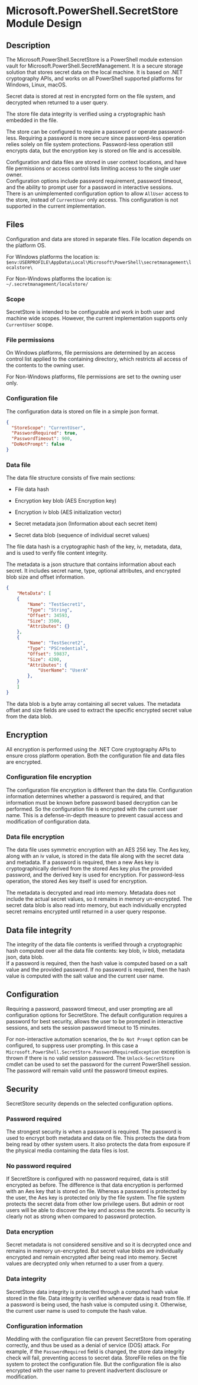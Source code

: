 # Microsoft.PowerShell.SecretStore Module Design

## Description

The Microsoft.PowerShell.SecretStore is a PowerShell module extension vault for Microsoft.PowerShell.SecretManagement.
It is a secure storage solution that stores secret data on the local machine.
It is based on .NET cryptography APIs, and works on all PowerShell supported platforms for Windows, Linux, macOS.  

Secret data is stored at rest in encrypted form on the file system, and decrypted when returned to a user query.  

The store file data integrity is verified using a cryptographic hash embedded in the file.  

The store can be configured to require a password or operate password-less.
Requiring a password is more secure since password-less operation relies solely on file system protections.
Password-less operation still encrypts data, but the encryption key is stored on file and is accessible.  

Configuration and data files are stored in user context locations, and have file permissions or access control lists limiting access to the single user owner.  
Configuration options include password requirement, password timeout, and the ability to prompt user for a password in interactive sessions.  
There is an unimplemented configuration option to allow `AllUser` access to the store, instead of `CurrentUser` only access.
This configuration is not supported in the current implementation.  

## Files

Configuration and data are stored in separate files.
File location depends on the platform OS.  

For Windows platforms the location is:  
`$env:USERPROFILE\AppData\Local\Microsoft\PowerShell\secretmanagement\localstore\`  

For Non-Windows platforms the location is:  
`~/.secretmanagement/localstore/`

### Scope

SecretStore is intended to be configurable and work in both user and machine wide scopes.
However, the current implementation supports only `CurrentUser` scope.  

### File permissions

On Windows platforms, file permissions are determined by an access control list applied to the containing directory, which restricts all access of the contents to the owning user.  

For Non-Windows platforms, file permissions are set to the owning user only.  

### Configuration file

The configuration data is stored on file in a simple json format.  

```json
{
  "StoreScope": "CurrentUser",
  "PasswordRequired": true,
  "PasswordTimeout": 900,
  "DoNotPrompt": false
}
```

### Data file

The data file structure consists of five main sections:  

- File data hash

- Encryption key blob    (AES Encryption key)

- Encryption iv blob     (AES initialization vector)

- Secret metadata json   (Information about each secret item)

- Secret data blob       (sequence of individual secret values)

The file data hash is a cryptographic hash of the key, iv, metadata, data, and is used to verify file content integrity.  

The metadata is a json structure that contains information about each secret.
It includes secret name, type, optional attributes, and encrypted blob size and offset information.  

```json
{
    "MetaData": [
    {
        "Name": "TestSecret1",
        "Type": "String",
        "Offset": 34593,
        "Size": 3500,
        "Attributes": {}
    },
    {
        "Name": "TestSecret2",
        "Type": "PSCredential",
        "Offset": 59837,
        "Size": 4200,
        "Attributes": {
            "UserName": "UserA"
        },
    }
    ]
}
```

The data blob is a byte array containing all secret values.
The metadata offset and size fields are used to extract the specific encrypted secret value from the data blob.  

## Encryption

All encryption is performed using the .NET Core cryptography APIs to ensure cross platform operation.
Both the configuration file and data files are encrypted.  

### Configuration file encryption

The configuration file encryption is different than the data file.
Configuration information determines whether a password is required, and that information must be known before password based decryption can be performed.
So the configuration file is encrypted with the current user name.
This is a defense-in-depth measure to prevent casual access and modification of configuration data.  

### Data file encryption

The data file uses symmetric encryption with an AES 256 key.
The Aes key, along with an iv value, is stored in the data file along with the secret data  and metadata.
If a password is required, then a new Aes key is cryptographically derived from the stored Aes key plus the provided password, and the derived key is used for encryption.
For password-less operation, the stored Aes key itself is used for encryption.  

The metadata is decrypted and read into memory.
Metadata does not include the actual secret values, so it remains in memory un-encrypted.
The secret data blob is also read into memory, but each individually encrypted secret remains encrypted until returned in a user query response.  

## Data file integrity

The integrity of the data file contents is verified through a cryptographic hash computed over all the data file contents: key blob, iv blob, metadata json, data blob.  
If a password is required, then the hash value is computed based on a salt value and the provided password.
If no password is required, then the hash value is computed with the salt value and the current user name.  

## Configuration

Requiring a password, password timeout, and user prompting are all configuration options for SecretStore.
The default configuration requires a password for best security, allows the user to be prompted in interactive sessions, and sets the session password timeout to 15 minutes.  

For non-interactive automation scenarios, the `Do Not Prompt` option can be configured, to suppress user prompting.
In this case a `Microsoft.PowerShell.SecretStore.PasswordRequiredException` exception is thrown if there is no valid session password.
The `Unlock-SecretStore` cmdlet can be used to set the password for the current PowerShell session.
The password will remain valid until the password timeout expires.  

## Security

SecretStore security depends on the selected configuration options.  

### Password required

The strongest security is when a password is required.
The password is used to encrypt both metadata and data on file.
This protects the data from being read by other system users.
It also protects the data from exposure if the physical media containing the data files is lost.  

### No password required

If SecretStore is configured with no password required, data is still encrypted as before.
The difference is that data encryption is performed with an Aes key that is stored on file.
Whereas a password is protected by the user, the Aes key is protected only by the file system.
The file system protects the secret data from other low privilege users.
But admin or root users will be able to discover the key and access the secrets.
So security is clearly not as strong when compared to password protection.  

### Data encryption

Secret metadata is not considered sensitive and so it is decrypted once and remains in memory un-encrypted.
But secret value blobs are individually encrypted and remain encrypted after being read into memory.
Secret values are decrypted only when returned to a user from a query.  

### Data integrity

SecretStore data integrity is protected through a computed hash value stored in the file.
Data integrity is verified whenever data is read from file.
If a password is being used, the hash value is computed using it.
Otherwise, the current user name is used to compute the hash value.  

### Configuration information

Meddling with the configuration file can prevent SecretStore from operating correctly, and thus be used as a denial of service (DOS) attack.
For example, if the `PasswordRequired` field is changed, the store data integrity check will fail, preventing access to secret data.
StoreFile relies on the file system to protect the configuration file.
But the configuration file is also encrypted with the user name to prevent inadvertent disclosure or modification.  

